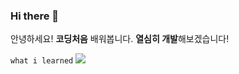 ### Hi there 👋

안녕하세요!
**코딩처음** 배워봅니다.
**열심히 개발**해보겠습니다!

`what i learned`
<img src="https://img.shields.io/badge/Python-3766AB?style=flat-square&logo=Python&logoColor=white"/></a>


<!--
**doondoon1994/do#3776ABondoon1994** is a ✨ _special_ ✨ repository because its `README.md` (this file) appears on your GitHub profile.

Here are some ideas to get you started:

- 🔭 I’m currently working on ...
- 🌱 I’m currently learning ...
- 👯 I’m looking to collaborate on ...
- 🤔 I’m looking for help with ...
- 💬 Ask me about ...
- 📫 How to reach me: ...
- 😄 Pronouns: ...
- ⚡ Fun fact: ...
-->
